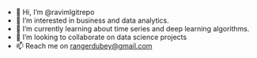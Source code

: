 - 👋 Hi, I’m @ravimlgitrepo
- 👀 I’m interested in business and data analytics.
- 🌱 I’m currently learning about time series and deep learning algorithms.
- 💞️ I’m looking to collaborate on data science projects
- 📫 Reach me on rangerdubey@gmail.com

<!---
ravimlgitrepo/ravimlgitrepo is a ✨ special ✨ repository because its `README.md` (this file) appears on your GitHub profile.
You can click the Preview link to take a look at your changes.
--->
